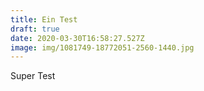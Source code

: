 ```yaml
---
title: Ein Test
draft: true
date: 2020-03-30T16:58:27.527Z
image: img/1081749-18772051-2560-1440.jpg
---
```

Super Test